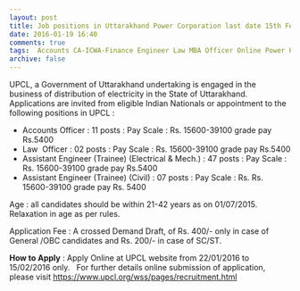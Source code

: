 ```yaml
---
layout: post
title: Job positions in Uttarakhand Power Corporation last date 15th Feb-2016   
date: 2016-01-19 16:40
comments: true
tags:  Accounts CA-ICWA-Finance Engineer Law MBA Officer Online Power Public-Sector Uttarakhand 
archive: false
---
```

UPCL, a Government of Uttarakhand undertaking is engaged in the business of distribution of electricity in the State of Uttarakhand. Applications are invited from eligible Indian Nationals or appointment to the following positions in UPCL :

- Accounts Officer : 11 posts : Pay Scale : Rs. 15600-39100 grade pay Rs.5400 
- Law  Officer : 02 posts : Pay Scale : Rs. 15600-39100 grade pay Rs.5400 
- Assistant Engineer (Trainee) (Electrical & Mech.) : 47 posts : Pay Scale : Rs. 15600-39100 grade pay Rs.5400 
- Assistant Engineer (Trainee) (Civil) : 07 posts : Pay Scale : Rs. Rs. 15600-39100 grade pay Rs. 5400 

Age : all candidates should be within 21-42 years as on 01/07/2015. Relaxation in age as per rules.

Application Fee : A crossed Demand Draft, of Rs. 400/- only in case of General /OBC candidates and Rs. 200/- in case of SC/ST.

**How to Apply** : Apply Online at UPCL website from 22/01/2016 to 15/02/2016 only.
  
For further details online submission of application, please visit <https://www.upcl.org/wss/pages/recruitment.html>



